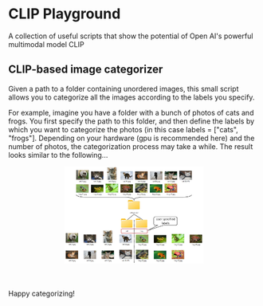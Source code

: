 # CLIP Playground
A collection of useful scripts that show the potential of Open AI's powerful multimodal model CLIP

## CLIP-based image categorizer
Given a path to a folder containing unordered images, this small script allows you to categorize all the images according to the labels you specify. 

For example, imagine you have a folder with a bunch of photos of cats and frogs. You first specify the path to this folder, and then define the labels by which you want to categorize the photos (in this case labels = ["cats", "frogs"]. Depending on your hardware (gpu is recommended here) and the number of photos, the categorization process may take a while. The result looks similar to the following...

<center>
<div style="width:400px ; height:70%">
  <img src="assets/image_categorizer/cats_frogs_classifier.jpg" width=70% height=70% class="center">
<div>
<br><br>
</center>
    
Happy categorizing!
